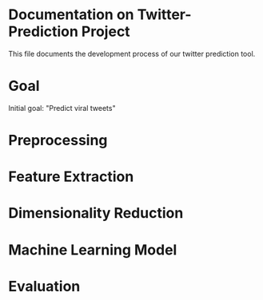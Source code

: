 # Documentation on Twitter-Prediction Project
This file documents the development process of our twitter prediction tool. 

# Goal
Initial goal: "Predict viral tweets"

# Preprocessing

# Feature Extraction

# Dimensionality Reduction

# Machine Learning Model

# Evaluation

